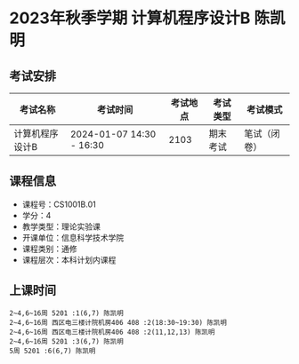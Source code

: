 # 2023年秋季学期 计算机程序设计B 陈凯明




## 考试安排

| 考试名称 | 考试时间 | 考试地点 | 考试类型 | 考试模式 |
| -------- | -------- | -------- | -------- | -------- |
| 计算机程序设计B | 2024-01-07 14:30 - 16:30 | 2103 | 期末考试 | 笔试（闭卷） |





## 课程信息

- 课程号：CS1001B.01
- 学分：4
- 教学类型：理论实验课
- 开课单位：信息科学技术学院
- 课程类别：通修
- 课程层次：本科计划内课程

## 上课时间

```
2~4,6~16周 5201 :1(6,7) 陈凯明
2~4,6~16周 西区电三楼计院机房406 408 :2(18:30~19:30) 陈凯明
2~4,6~16周 西区电三楼计院机房406 408 :2(11,12,13) 陈凯明
2~4,6~16周 5201 :3(6,7) 陈凯明
5周 5201 :6(6,7) 陈凯明
```

